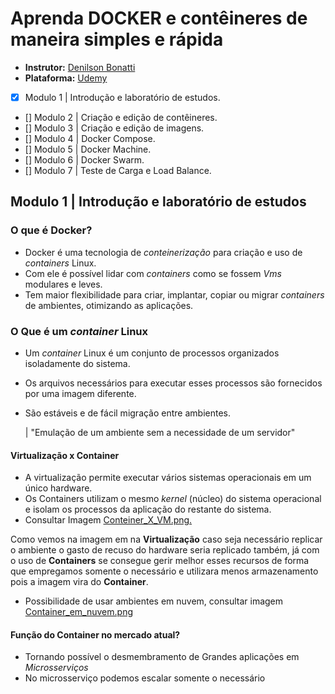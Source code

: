 # Aprenda DOCKER e contêineres de maneira simples e rápida

- **Instrutor:** [Denilson Bonatti](https://www.linkedin.com/in/denilson-bonatti-54a14529/)
- **Plataforma:** [Udemy](https://www.udemy.com/course/aprenda-docker-simples-e-rapido/)

- [x] Modulo 1 | Introdução e laboratório de estudos.
- [] Modulo 2 | Criação e edição de contêineres.
- [] Modulo 3 | Criação e edição de imagens.
- [] Modulo 4 | Docker Compose.
- [] Modulo 5 | Docker Machine.
- [] Modulo 6 | Docker Swarm.
- [] Modulo 7 | Teste de Carga e Load Balance.

## Modulo 1 | Introdução e laboratório de estudos

### O que é Docker?

- Docker é uma tecnologia de *conteinerização* para criação e uso de *containers* Linux.
- Com ele é possível lidar com *containers* como se fossem *Vms* modulares e leves.
- Tem maior flexibilidade para criar, implantar, copiar ou migrar *containers* de ambientes, otimizando as aplicações.

### O Que é um *container* Linux

- Um *container* Linux  é um conjunto de processos organizados isoladamente do sistema.
- Os arquivos necessários para executar esses processos são fornecidos por uma imagem diferente.
- São estáveis e de fácil migração entre ambientes.

    | "Emulação de um ambiente sem a necessidade de um servidor"

#### Virtualização x Container

- A virtualização permite executar vários sistemas operacionais em um único hardware.
- Os Containers utilizam o mesmo *kernel* (núcleo) do sistema operacional e isolam os processos da aplicação do restante do sistema.
- Consultar Imagem [Conteiner_X_VM.png.](./1-O%20Que%20e%20Docker/Container_X_Vm.png)

Como vemos na imagem em na **Virtualização** caso seja necessário replicar o ambiente o gasto de recuso do hardware seria replicado também, já com o uso de **Containers** se consegue gerir melhor esses recursos de forma que empregamos somente o necessário e utilizara menos armazenamento pois a imagem vira do **Container**.

- Possibilidade de usar ambientes em nuvem, consultar imagem [Container_em_nuvem.png](./1-O%20Que%20e%20Docker/Container_em_nuvem.png)

#### Função do Container no mercado atual?

- Tornando possível o desmembramento de Grandes aplicações em *Microsserviços*
- No microsserviço podemos escalar somente o necessário
